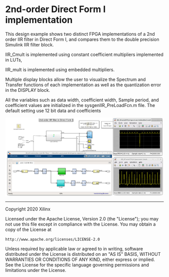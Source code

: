 # 2nd-order Direct Form I implementation

This design example shows two distinct FPGA implementations of a 2nd order IIR filter in Direct Form I, and compares them to the double precision Simulink IIR filter block.

IIR_Cmult is implemented using constant coefficient multipliers implemented in LUTs,

IIR_mult is implemented using embedded multipliers.

Multiple display blocks allow the user to visualize the Spectrum and Transfer functions of each implementation as well as the quantization error in the DISPLAY block.

All the variables such as data width, coefficient width, Sample period, and coefficient values are initialized in the sysgenIIR_PreLoadFcn.m file. The default setting use 12 bit data and coefficients

![](images/screen_shot.PNG)

------------
Copyright 2020 Xilinx

Licensed under the Apache License, Version 2.0 (the "License");
you may not use this file except in compliance with the License.
You may obtain a copy of the License at

    http://www.apache.org/licenses/LICENSE-2.0

Unless required by applicable law or agreed to in writing, software
distributed under the License is distributed on an "AS IS" BASIS,
WITHOUT WARRANTIES OR CONDITIONS OF ANY KIND, either express or implied.
See the License for the specific language governing permissions and
limitations under the License.
